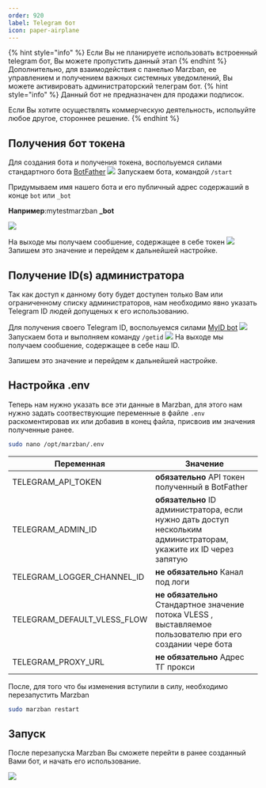 ```yaml
---
order: 920
label: Telegram бот
icon: paper-airplane
---
```

{% hint style="info" %}
Если Вы не планируете использовать встроенный telegram бот, Вы можете пропустить данный этап
{% endhint %}
Дополнительно, для взаимодействия с панелью Marzban, ее управлением и получением важных системных уведомлений, Вы можете активировать администраторский телеграм бот.
{% hint style="info" %}
Данный бот не предназначен для продажи подписок.

Если Вы хотите осуществлять коммерческую деятельность, испольуйте любое другое, стороннее решение.
{% endhint %}

## Получения бот токена
Для создания бота и получения токена, воспольуемся силами стандартного бота [BotFather](https://t.me/botfather)
![](/static/bot_botfather.jpg)
Запускаем бота, командой `/start`

Придумываем имя нашего бота и его публичный адрес содержаший в конце `bot` или `_bot`

**Например**:mytestmarzban **_bot**

![](/static/bot_create.jpg)

На выходе мы получаем сообшение, содержащее в себе токен
![](/static/bot_token.jpg)
Запишем это значение и перейдем к дальнейшей настройке.


## Получение ID(s) администратора
Так как доступ к данному боту будет доступен только Вам или ограниченному списку администраторов, нам необходимо явно указать Telegram ID людей допущеных к его использованию. 

Для получения своего Telegram ID, воспольуемся силами [MyID bot](https://t.me/myidbot)
![](/static/bot_myid.jpg)
Запускаем бота и выполняем команду `/getid`
![](/static/bot_myid_get.jpg)
На выходе мы получаем сообшение, содержащее в себе наш ID.

Запишем это значение и перейдем к дальнейшей настройке.

## Настройка .env

Теперь нам нужно указать все эти данные в Marzban, для этого нам нужно задать соотвествующие переменные в файле `.env` раскоментировав их или добавив в конец файла, присвоив им значения полученные ранее.
```bash
sudo nano /opt/marzban/.env
```


| Переменная | Значение | 
| ---------- | ------------ | 
| TELEGRAM_API_TOKEN  | **обязательно** API токен полученный в BotFather | 
| TELEGRAM_ADMIN_ID | **обязательно** ID администратора, если нужно дать доступ нескольким администраторам, укажите их ID через запятую   | 
| TELEGRAM_LOGGER_CHANNEL_ID | **не обязательно** Канал под логи   | 
| TELEGRAM_DEFAULT_VLESS_FLOW| **не обязательно** Стандартное значение потока VLESS , выставляемое пользователю при его создании чере бота    | 
| TELEGRAM_PROXY_URL | **не обязательно** Адрес ТГ прокси   | 

После, для того что бы изменения вступили в силу, необходимо перезапустить Marzban
```bash
sudo marzban restart
```
## Запуск
После перезапуска Marzban Вы сможете перейти в ранее созданный Вами бот, и начать его использование.

![](/static/bot_main.jpg)